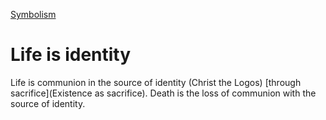 [Symbolism](Symbolism)

# Life is identity

Life is communion in the source of identity (Christ the Logos) [through sacrifice](Existence as sacrifice). Death is the loss of communion with the source of identity.

